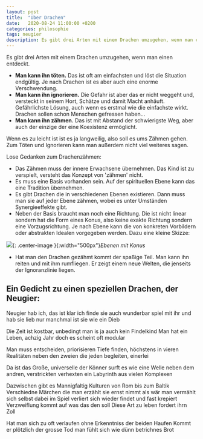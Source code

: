 ```yaml
---
layout: post
title:  "Über Drachen"
date:   2020-08-24 11:00:00 +0200
categories: philosophie
tags: neugier
description: Es gibt drei Arten mit einem Drachen umzugehen, wenn man einen entdeckt.
---
```


Es gibt drei Arten mit einem Drachen umzugehen, wenn man einen entdeckt.
- **Man kann ihn töten.** Das ist oft am einfachsten und löst die Situation endgültig. Je nach Drachen ist es aber auch eine enorme Verschwendung.
- **Man kann ihn ignorieren.** Die Gefahr ist aber das er nicht weggeht und, versteckt in seinem Hort, Schätze und damit Macht anhäuft. Gefährlichste Lösung, auch wenn es erstmal wie die einfachste wirkt. Drachen sollen schon Menschen gefressen haben...
- **Man kann ihn zähmen.** Das ist mit Abstand der schwierigste Weg, aber auch der einzige der eine Koexistenz ermöglicht.

Wenn es zu leicht ist ist es ja langweilig, also soll es ums Zähmen gehen. Zum Töten und Ignorieren kann man außerdem nicht viel weiteres sagen.

Lose Gedanken zum Drachenzähmen:

- Das Zähmen muss der innere Erwachsene übernehmen. Das Kind ist zu verspielt, versteht das Konzept von 'zähmen' nicht. 
- Es muss eine Basis vorhanden sein. Auf der spirituellen Ebene kann das eine Tradition übernehmen. 
- Es gibt Drachen die in verschiedenen Ebenen existieren. Dann muss man sie auf jeder Ebene zähmen, wobei es unter Umständen Synergieeffekte gibt. 
- Neben der Basis braucht man noch eine Richtung. Die ist nicht linear sondern hat die Form eines Konus, also keine exakte Richtung sondern eine Vorzugsrichtung. Je nach Ebene kann die von konkreten Vorbildern oder abstrakten Idealen vorgegeben werden. Dazu eine kleine Skizze:

![]({{'/assets/images/ebenen.jpg'}}){: .center-image }{:width="500px"}*Ebenen mit Konus*

- Hat man den Drachen gezähmt kommt der spaßige Teil. Man kann ihn reiten und mit ihm rumfliegen. Er zeigt einem neue Welten, die jenseits der Ignoranzlinie liegen. 

## Ein Gedicht zu einen speziellen Drachen, der Neugier:


Neugier hab ich, das ist klar
ich finde sie auch wunderbar
spiel mit ihr und hab sie lieb
nur manchmal ist sie wie ein Dieb

Die Zeit ist kostbar, unbedingt
man is ja auch kein Findelkind
Man hat ein Leben, achzig Jahr
doch es scheint oft modular

Man muss entscheiden, priorisieren
Tiefe finden, höchstens in vieren
Realitäten neben den zweien
die jeden begleiten, einerlei

Da ist das Große, universelle
der Könner surft es wie eine Welle
neben dem andren,  verstrickten verhexten
ein Labyrinth aus vielen Komplexen

Dazwischen gibt es Mannigfaltig
Kulturen von Rom bis zum Baltik
Verschiedne Märchen die man erzählt
sie ernst nimmt als wär man vermählt
sich selbst dabei im Spiel verliert
sich wieder findet und fast krepiert
Verzweiflung kommt auf was das den soll
Diese Art zu leben fordert ihrn Zoll

Hat man sich zu oft verlaufen
ohne Erkenntniss der beiden Haufen
Kommt er plötzlich der grosse Tod
man fühlt sich wie dünn betrichnes Brot






